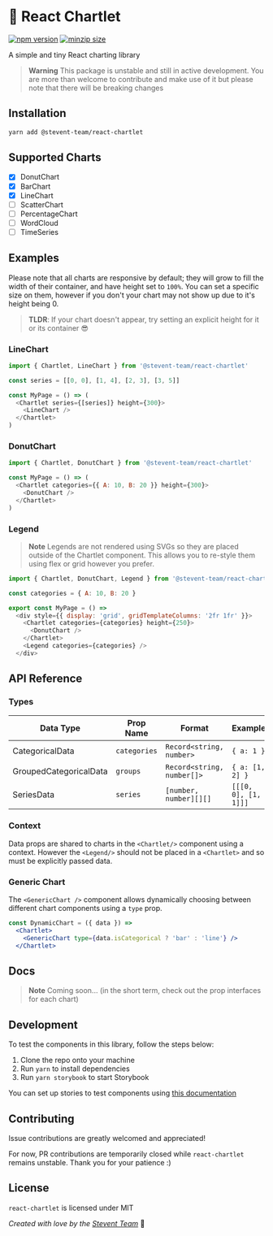# 🍩 React Chartlet
[![npm version](https://img.shields.io/npm/v/@stevent-team/react-chartlet)](https://www.npmjs.com/package/@stevent-team/react-chartlet)
[![minzip size](https://img.shields.io/bundlephobia/minzip/@stevent-team/react-chartlet)](https://bundlephobia.com/package/@stevent-team/react-chartlet)

A simple and tiny React charting library

> **Warning**
> This package is unstable and still in active development. You are more than welcome to contribute and make use of it but please note that there will be breaking changes

## Installation

```bash
yarn add @stevent-team/react-chartlet
```

## Supported Charts

- [x] DonutChart
- [x] BarChart
- [x] LineChart
- [ ] ScatterChart
- [ ] PercentageChart
- [ ] WordCloud
- [ ] TimeSeries

## Examples

Please note that all charts are responsive by default; they will grow to fill the width of their container, and have height set to `100%`. You can set a specific size on them, however if you don't your chart may not show up due to it's height being 0.
> **TLDR**: If your chart doesn't appear, try setting an explicit height for it or its container 😎

### LineChart

```js
import { Chartlet, LineChart } from '@stevent-team/react-chartlet'

const series = [[0, 0], [1, 4], [2, 3], [3, 5]]

const MyPage = () => (
  <Chartlet series={[series]} height={300}>
    <LineChart />
  </Chartlet>
)
```

### DonutChart

```js
import { Chartlet, DonutChart } from '@stevent-team/react-chartlet'

const MyPage = () => (
  <Chartlet categories={{ A: 10, B: 20 }} height={300}>
    <DonutChart />
  </Chartlet>
)
```

### Legend

> **Note**
> Legends are not rendered using SVGs so they are placed outside of the Chartlet component. This allows you to re-style them using flex or grid however you prefer.

```js
import { Chartlet, DonutChart, Legend } from '@stevent-team/react-chartlet'

const categories = { A: 10, B: 20 }

export const MyPage = () =>
  <div style={{ display: 'grid', gridTemplateColumns: '2fr 1fr' }}>
    <Chartlet categories={categories} height={250}>
      <DonutChart />
    </Chartlet>
    <Legend categories={categories} />
  </div>
```
## API Reference

### Types

| Data Type | Prop Name | Format | Example | Supported Charts |
| --------- | --------- | ------ | ------- | ---------------- |
| CategoricalData | `categories` | `Record<string, number>` | `{ a: 1 }` | `DonutChart`, `BarChart` |
| GroupedCategoricalData | `groups` | `Record<string, number[]>` | `{ a: [1, 2] }` | `BarChart` |
| SeriesData | `series` | `[number, number][][]` | `[[[0, 0], [1, 1]]]` | `LineChart` |

### Context

Data props are shared to charts in the `<Chartlet/>` component using a context. However the `<Legend/>` should not be placed in a `<Chartlet>` and so must be explicitly passed data.

### Generic Chart

The `<GenericChart />` component allows dynamically choosing between different chart components using a `type` prop.

```jsx
const DynamicChart = ({ data }) =>
  <Chartlet>
    <GenericChart type={data.isCategorical ? 'bar' : 'line'} />
  </Chartlet>
```

## Docs

> **Note**
> Coming soon... (in the short term, check out the prop interfaces for each chart)

## Development

To test the components in this library, follow the steps below:

1. Clone the repo onto your machine
2. Run `yarn` to install dependencies
3. Run `yarn storybook` to start Storybook

You can set up stories to test components using [this documentation](https://storybook.js.org/docs/react/writing-stories/introduction)

## Contributing

Issue contributions are greatly welcomed and appreciated!

For now, PR contributions are temporarily closed while `react-chartlet` remains unstable. Thank you for your patience :)

## License

`react-chartlet` is licensed under MIT

*Created with love by the [Stevent Team](https://stevent.club)* 💙
